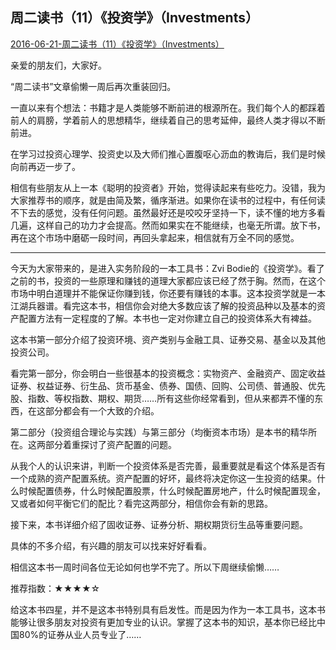 ## 周二读书（11）《投资学》（Investments）



[2016-06-21-周二读书（11）《投资学》（Investments）](https://mp.weixin.qq.com/s/UHVXDyWuu0k6AtfkChytug)



亲爱的朋友们，大家好。



“周二读书”文章偷懒一周后再次重装回归。



一直以来有个想法：书籍才是人类能够不断前进的根源所在。我们每个人的都踩着前人的肩膀，学着前人的思想精华，继续着自己的思考延伸，最终人类才得以不断前进。



在学习过投资心理学、投资史以及大师们推心置腹呕心沥血的教诲后，我们是时候向前再迈一步了。



相信有些朋友从上一本《聪明的投资者》开始，觉得读起来有些吃力。没错，我为大家推荐书的顺序，就是由简及繁，循序渐进。如果你在读书的过程中，有任何读不下去的感觉，没有任何问题。虽然最好还是咬咬牙坚持一下，读不懂的地方多看几遍，这样自己的功力才会提高。然而如果实在不能继续，也毫无所谓。放下书，再在这个市场中磨砺一段时间，再回头拿起来，相信就有万全不同的感觉。



------



今天为大家带来的，是进入实务阶段的一本工具书：Zvi Bodie的《投资学》。看了之前的书，投资的一些原理和赚钱的道理大家都应该已经了然于胸。然而，在这个市场中明白道理并不能保证你赚到钱，你还要有赚钱的本事。这本投资学就是一本江湖兵器谱。看完这本书，相信你会对绝大多数应该了解的投资品种以及基本的资产配置方法有一定程度的了解。本书也一定对你建立自己的投资体系大有裨益。



这本书第一部分介绍了投资环境、资产类别与金融工具、证券交易、基金以及其他投资公司。



看完第一部分，你会明白一些很基本的投资概念：实物资产、金融资产、固定收益证券、权益证券、衍生品、货币基金、债券、国债、回购、公司债、普通股、优先股、指数、等权指数、期权、期货……所有这些你经常看到，但从来都弄不懂的东西，在这部分都会有一个大致的介绍。



第二部分（投资组合理论与实践）与第三部分（均衡资本市场）是本书的精华所在。这两部分着重探讨了资产配置的问题。



从我个人的认识来讲，判断一个投资体系是否完善，最重要就是看这个体系是否有一个成熟的资产配置系统。资产配置的好坏，最终将决定你这一生投资的结果。什么时候配置债券，什么时候配置股票，什么时候配置房地产，什么时候配置现金，又或者如何平衡它们的配比？看完这两部分，相信你会有新的思路。



接下来，本书详细介绍了固收证券、证券分析、期权期货衍生品等重要问题。



具体的不多介绍，有兴趣的朋友可以找来好好看看。





相信这本书一周时间各位无论如何也学不完了。所以下周继续偷懒……



推荐指数：★★★★☆



给这本书四星，并不是这本书特别具有启发性。而是因为作为一本工具书，这本书能够让很多朋友对投资有更加专业的认识。掌握了这本书的知识，基本你已经比中国80%的证券从业人员专业了……